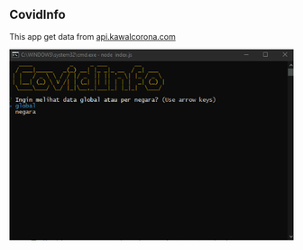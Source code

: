 ## CovidInfo

This app get data from [api.kawalcorona.com](https://kawalcorona.com/api/)

![demo](covidinfo.gif "Demo")

